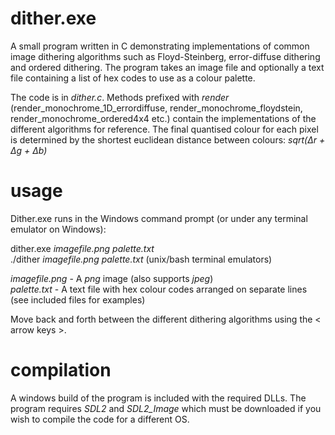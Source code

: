 # dither.exe
A small program written in C demonstrating implementations of common image dithering algorithms such as Floyd-Steinberg, error-diffuse dithering and ordered dithering. The program takes an image file and optionally a text file containing a list of hex codes to use as a colour palette.

The code is in <em>dither.c</em>. Methods prefixed with <em>render</em> (render_monochrome_1D_errordiffuse, render_monochrome_floydstein, render_monochrome_ordered4x4 etc.) contain the implementations of the different algorithms for reference. The final quantised colour for each pixel is determined by the shortest euclidean distance between colours: <em>sqrt(Δr + Δg + Δb)</em>

# usage
Dither.exe runs in the Windows command prompt (or under any terminal emulator on Windows):

dither.exe <em>imagefile.png</em> <em>palette.txt</em> <br />
./dither <em>imagefile.png</em> <em>palette.txt</em> (unix/bash terminal emulators)

<em>imagefile.png</em>   - A <em>png</em> image (also supports <em>jpeg</em>) <br />
<em>palette.txt</em>     - A text file with hex colour codes arranged on separate lines (see included files for examples)

Move back and forth between the different dithering algorithms using the < arrow keys >.

# compilation
A windows build of the program is included with the required DLLs. The program requires <em>SDL2</em> and <em>SDL2_Image</em> which must be downloaded if you wish to compile the code for a different OS.
